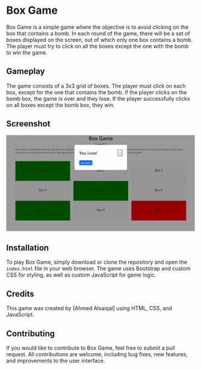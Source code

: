 # Box Game

Box Game is a simple game where the objective is to avoid clicking on the box that contains a bomb. In each round of the game, there will be a set of boxes displayed on the screen, out of which only one box contains a bomb. The player must try to click on all the boxes except the one with the bomb to win the game.

## Gameplay

The game consists of a 3x3 grid of boxes. The player must click on each box, except for the one that contains the bomb. If the player clicks on the bomb box, the game is over and they lose. If the player successfully clicks on all boxes except the bomb box, they win.

## Screenshot

![Box Game Screenshot](img/game.png)

## Installation

To play Box Game, simply download or clone the repository and open the `index.html` file in your web browser. The game uses Bootstrap and custom CSS for styling, as well as custom JavaScript for game logic.

## Credits

This game was created by [Ahmed Alsaiqal] using HTML, CSS, and JavaScript.

## Contributing

If you would like to contribute to Box Game, feel free to submit a pull request. All contributions are welcome, including bug fixes, new features, and improvements to the user interface.
